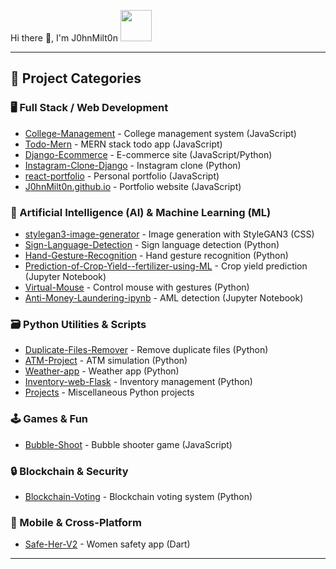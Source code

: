   Hi there 👋, I'm J0hnMilt0n 
  <a href="https://J0hnMilt0n.github.io">
    <img height="50px" src="https://github.githubassets.com/assets/GitHub-Mark-ea2971cee799.png"/>
  </a>



---

## 🚀 Project Categories

### 🖥️ Full Stack / Web Development
- [College-Management](https://github.com/J0hnMilt0n/College-Management) - College management system (JavaScript)
- [Todo-Mern](https://github.com/J0hnMilt0n/Todo-Mern) - MERN stack todo app (JavaScript)
- [Django-Ecommerce](https://github.com/J0hnMilt0n/Django-Ecommerce) - E-commerce site (JavaScript/Python)
- [Instagram-Clone-Django](https://github.com/J0hnMilt0n/Instagram-Clone-Django) - Instagram clone (Python)
- [react-portfolio](https://github.com/J0hnMilt0n/react-portfolio) - Personal portfolio (JavaScript)
- [J0hnMilt0n.github.io](https://github.com/J0hnMilt0n/J0hnMilt0n.github.io) - Portfolio website (JavaScript)

### 🤖 Artificial Intelligence (AI) & Machine Learning (ML)
- [stylegan3-image-generator](https://github.com/J0hnMilt0n/stylegan3-image-generator) - Image generation with StyleGAN3 (CSS)
- [Sign-Language-Detection](https://github.com/J0hnMilt0n/Sign-Language-Detection) - Sign language detection (Python)
- [Hand-Gesture-Recognition](https://github.com/J0hnMilt0n/Hand-Gesture-Recognition) - Hand gesture recognition (Python)
- [Prediction-of-Crop-Yield--fertilizer-using-ML](https://github.com/J0hnMilt0n/Prediction-of-Crop-Yield--fertilizer-using-ML) - Crop yield prediction (Jupyter Notebook)
- [Virtual-Mouse](https://github.com/J0hnMilt0n/Virtual-Mouse) - Control mouse with gestures (Python)
- [Anti-Money-Laundering-ipynb](https://github.com/J0hnMilt0n/Anti-Money-Laundering-ipynb) - AML detection (Jupyter Notebook)

### 🗃️ Python Utilities & Scripts
- [Duplicate-Files-Remover](https://github.com/J0hnMilt0n/Duplicate-Files-Remover) - Remove duplicate files (Python)
- [ATM-Project](https://github.com/J0hnMilt0n/ATM-Project) - ATM simulation (Python)
- [Weather-app](https://github.com/J0hnMilt0n/Weather-app) - Weather app (Python)
- [Inventory-web-Flask](https://github.com/J0hnMilt0n/Inventory-web-Flask) - Inventory management (Python)
- [Projects](https://github.com/J0hnMilt0n/Projects) - Miscellaneous Python projects

### 🕹️ Games & Fun
- [Bubble-Shoot](https://github.com/J0hnMilt0n/Bubble-Shoot) - Bubble shooter game (JavaScript)

### 🔒 Blockchain & Security
- [Blockchain-Voting](https://github.com/J0hnMilt0n/Blockchain-Voting) - Blockchain voting system (Python)

### 📱 Mobile & Cross-Platform
- [Safe-Her-V2](https://github.com/J0hnMilt0n/Safe-Her-V2) - Women safety app (Dart)

---
<!--
- 🔭 I’m currently working on ...
- 🌱 I’m currently learning ...
- 👯 I’m looking to collaborate on ...
- 🤔 I’m looking for help with ...
- 💬 Ask me about ...
- 📫 How to reach me: ...
- 😄 Pronouns: ...
- ⚡ Fun fact: ...
-->

